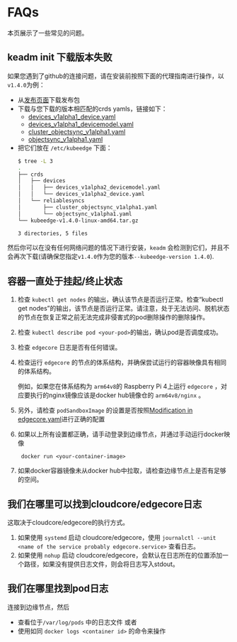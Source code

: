 # FAQs

本页展示了一些常见的问题。


## keadm init 下载版本失败

如果您遇到了github的连接问题，请在安装前按照下面的代理指南进行操作，以`v1.4.0`为例：

- 从[发布页面](https://github.com/kubeedge/kubeedge/releases/tag/v1.4.0)下载发布包
- 下载与您下载的版本相匹配的crds yamls，链接如下：
  - [devices_v1alpha1_device.yaml](https://raw.githubusercontent.com/kubeedge/kubeedge/v1.4.0/build/crds/devices/devices_v1alpha2_device.yaml)
  - [devices_v1alpha1_devicemodel.yaml](https://raw.githubusercontent.com/kubeedge/kubeedge/v1.4.0/build/crds/devices/devices_v1alpha2_devicemodel.yaml)
  - [cluster_objectsync_v1alpha1.yaml](https://raw.githubusercontent.com/kubeedge/kubeedge/v1.4.0/build/crds/reliablesyncs/cluster_objectsync_v1alpha1.yaml)
  - [objectsync_v1alpha1.yaml](https://raw.githubusercontent.com/kubeedge/kubeedge/v1.4.0/build/crds/reliablesyncs/objectsync_v1alpha1.yaml)
- 把它们放在 `/etc/kubeedge` 下面：
    ```bash
    $ tree -L 3
    .
    ├── crds
    │   ├── devices
    │   │   ├── devices_v1alpha2_devicemodel.yaml
    │   │   └── devices_v1alpha2_device.yaml
    │   └── reliablesyncs
    │       ├── cluster_objectsync_v1alpha1.yaml
    │       └── objectsync_v1alpha1.yaml
    └── kubeedge-v1.4.0-linux-amd64.tar.gz

    3 directories, 5 files

    ```

然后你可以在没有任何网络问题的情况下进行安装，`keadm` 会检测到它们，并且不会再次下载(请确保您指定`v1.4.0`作为您的版本`--kubeedge-version 1.4.0`).

## 容器一直处于挂起/终止状态

1. 检查 `kubectl get nodes` 的输出，确认该节点是否运行正常。检查“kubectl get nodes”的输出，该节点是否运行正常。请注意，处于无法访问、脱机状态的节点在恢复正常之前无法完成非侵害式的pod删除操作的删除操作。
2. 检查 `kubectl describe pod <your-pod>`的输出，确认pod是否调度成功。
3. 检查 `edgecore` 日志是否有任何错误。
4. 检查运行 `edgecore` 的节点的体系结构，并确保尝试运行的容器映像具有相同的体系结构。

   例如，如果您在体系结构为 `arm64v8`的 Raspberry Pi 4上运行 `edgecore` ，对应要执行的nginx镜像应该是docker hub镜像仓的 `arm64v8/nginx` 。

5. 另外，请检查 `podSandboxImage` 的设置是否按照[Modification in edgecore.yaml](./configuration/kubeedge.md#modification-in-edgecoreyaml)进行正确的配置

6. 如果以上所有设置都正确，请手动登录到边缘节点，并通过手动运行docker映像

   ```shell
    docker run <your-container-image>
   ```

7. 如果docker容器镜像未从docker hub中拉取，请检查边缘节点上是否有足够的空间。

## 我们在哪里可以找到cloudcore/edgecore日志

这取决于cloudcore/edgecore的执行方式。

1. 如果使用 `systemd` 启动 cloudcore/edgecore，使用 `journalctl --unit <name of the service probably edgecore.service>` 查看日志。
2. 如果使用 `nohup` 启动 cloudcore/edgecore，会默认在日志所在的位置添加一个路径，如果没有提供日志文件，则会将日志写入stdout。

## 我们在哪里找到pod日志

连接到边缘节点，然后

- 查看位于`/var/log/pods` 中的日志文件 或者
- 使用如同 `docker logs <container id>` 的命令来操作